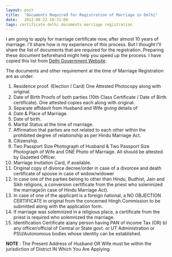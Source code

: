 ```yaml
---
layout: post
title:  "Documents Required for Registration of Marriage in Delhi"
date:   2012-08-22 10:31:00
tags: certificate delhi documents marriage registration
---
```

I am going to apply for marriage certificate now, after almost 10 years of marriage. I'll share how is my experience of this process. But I thought I'll share the list of documents that are required for the registration. Preparing these document beforehand might help you speed up the process. I have copied this list from [Delhi Government Website][delhi-govt].

The documents and other requirement at the time of Marriage Registration are as under:

1. Residence proof. (Election I Card) One Attested Photocopy along with original.
2. Date of Birth Proofs of both parties (10th Class Certificate / Date of Birth certificate). One attested copies each along with original.
3. Separate affidavit from Husband and Wife giving details of
  1. Date &amp; Place of Marriage.
  2. Date of birth.
  3. Marital Status at the time of marriage.
  4. Affirmation that parties are not related to each other within the prohibited degree of relationship as per Hindu Marriage Act.
  5. Citizenship.
4. Two Passport Size Photograph of Husband &amp; Two Passport Size Photograph of Wife and ONE Photo of Marriage. All should be attested by Gazetted Officer.
5. Marriage Invitation Card, if available.
6. Original copy of divorce decree/order in case of a divorcee and death certificate of spouse in case of widow/widower
7. In case one of the parties belong to other than Hindu, Budhist, Jain and Sikh religions, a conversion certificate from the priest who solemnized the marriage(in case of Hindu Marriage Act).
8. In case of one of the applicant is a foreign national, a NO OBJECTION CERTIFICATE in original from the concerned Hingh Commission to be submitted along with the application form.
9. If marriage was solemnized in a religious place, a certificate from the priest is required who solemnized the marriage.
10. Identification Certificate a)any person having PAN of income Tax (OR) b) any officer/official of Central or State govt. or UT Administration or PSU/Autonomous bodies whose identity can be established.

**NOTE** : The Present Address of Husband OR Wife must be within the jurisdiction of District IN Which You Are Applying.

[delhi-govt]: http://districts.delhigovt.nic.in
